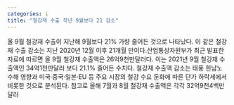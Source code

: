 ```yaml
---
categories: i
title: "철강재 수출 작년 9월보다 21 감소"
---
```

올 9월 철강재 수출이 지난해 9월보다 21% 가량 줄어든 것으로 나타났다. 이 같은 철강재 수출 감소는 지난 2020년 12월 이후 21개월 만이다.산업통상자원부가 최근 발표한 자료에 따르면 올 9월 철강재 수출액은 26억9천만달러다. 이는 2021년 9월 철강재 수출액인 34억1천만달러 보다 21.1% 줄어든 수치다. 철강재 수출액 감소는 태풍 힌남노 수해 영향과 미국·중국·일본·EU 등 주요 시장의 철강 수요 둔화에 따른 단가 하락세에서 비롯한 것으로 분석된다. 참고로 올해 7월과 8월 철강재 수출액은 각각 32억9천4백만달러